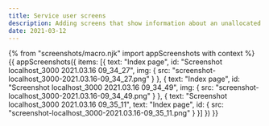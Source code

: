 ```yaml
---
title: Service user screens
description: Adding screens that show information about an unallocated case, and the associated risks and needs of the service user.
date: 2021-03-12
---
```

{% from "screenshots/macro.njk" import appScreenshots with context %}
{{ appScreenshots({
  items: [{
      text: "Index page", id: "Screenshot localhost_3000 2021.03.16 09_34_27",
      img: { src: "screenshot-localhost_3000-2021.03.16-09_34_27.png" }
    }, {
      text: "Index page", id: "Screenshot localhost_3000 2021.03.16 09_34_49",
      img: { src: "screenshot-localhost_3000-2021.03.16-09_34_49.png" }
    }, {
      text: "Screenshot localhost_3000 2021.03.16 09_35_11",
      text: "Index page", id: { src: "screenshot-localhost_3000-2021.03.16-09_35_11.png" }
    }]
}) }}
